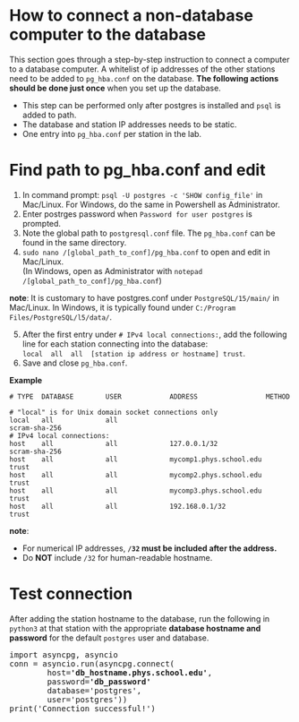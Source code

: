 # How to connect a non-database computer to the database
This section goes through a step-by-step instruction to connect a computer to a database computer. 
A whitelist of ip addresses of the other stations need to be added to ```pg_hba.conf``` on the database.
**The following actions should be done just once** when you set up the database. 

- This step can be performed only after postgres is installed and ```psql``` is added to path.
- The database and station IP addresses needs to be static.
- One entry into ```pg_hba.conf``` per station in the lab.

# Find path to pg_hba.conf and edit
1. In command prompt: `psql -U postgres -c 'SHOW config_file'` in Mac/Linux. For Windows, do the same in Powershell as Administrator.
2. Enter postrges password when `Password for user postgres` is prompted.
3. Note the global path to `postgresql.conf` file. The `pg_hba.conf` can be found in the same directory. 
4. `sudo nano /[global_path_to_conf]/pg_hba.conf` to open and edit in Mac/Linux. <br />
(In Windows, open as Administrator with `notepad /[global_path_to_conf]/pg_hba.conf`)                                                                                                                                   

**note**:
It is customary to have postgres.conf under ```PostgreSQL/15/main/``` in Mac/Linux. In Windows, it is typically found under ```C:/Program Files/PostgreSQL/l5/data/```.

5. After the first entry under ```# IPv4 local connections:```, add the following line for each station connecting into the database: <br />
  ```local  all  all  [station ip address or hostname] trust```.
6. Save and close `pg_hba.conf`.

**Example**
```
# TYPE  DATABASE        USER            ADDRESS                 METHOD

# "local" is for Unix domain socket connections only
local   all             all                                         scram-sha-256
# IPv4 local connections:
host    all             all             127.0.0.1/32                scram-sha-256
host    all             all             mycomp1.phys.school.edu     trust
host    all             all             mycomp2.phys.school.edu     trust
host    all             all             mycomp3.phys.school.edu     trust
host    all             all             192.168.0.1/32              trust
```

**note**:
- For numerical IP addresses, **`/32` must be included after the address.**
- Do **NOT** include `/32` for human-readable hostname.
	
# Test connection
After adding the station hostname to the database, run the following in `python3` at that station with the appropriate **database hostname and password** for the default `postgres` user and database.
<pre>
import asyncpg, asyncio
conn = asyncio.run(asyncpg.connect(
        host=<b>'db_hostname.phys.school.edu'</b>,
        password=<b>'db_password'</b>
        database='postgres',
        user='postgres'))
print('Connection successful!')
</pre>

